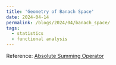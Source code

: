 ```yaml
---
title: 'Geometry of Banach Space'
date: 2024-04-14
permalink: /blogs/2024/04/banach_space/
tags:
  - statistics
  - functional analysis
---
```

Reference: [Absolute Summing Operator](https://2prime.github.io/files/Absolutely_Summing_Operators.pdf)
